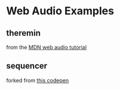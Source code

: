 # Web Audio Examples

## theremin

from the [MDN web audio tutorial](https://developer.mozilla.org/en-US/docs/Web/API/Web_Audio_API/Using_Web_Audio_API)

## sequencer

forked from [this codepen](http://codepen.io/kylestetz/pen/oXMQJE)


